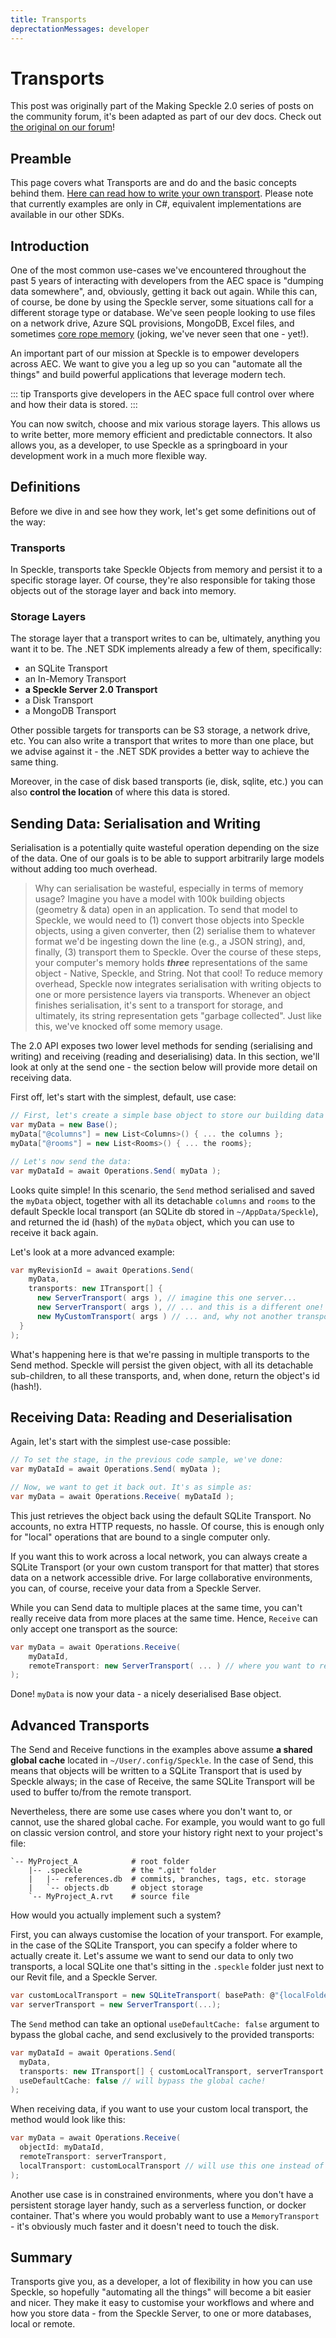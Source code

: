 ```yaml
---
title: Transports
deprectationMessages: developer
---
```


<Banner />

# Transports

This post was originally part of the Making Speckle 2.0 series of posts on the community forum, it's been adapted as part of our dev docs. Check out [the original on our forum](https://speckle.community/t/core-2-0-transports/919)!

## Preamble

This page covers what Transports are and do and the basic concepts behind them. [Here can read how to write your own transport](/dev/transports-dev). Please note that currently examples are only in C#, equivalent implementations are available in our other SDKs.

## Introduction

One of the most common use-cases we've encountered throughout the past 5 years of interacting with developers from the AEC space is "dumping data somewhere", and, obviously, getting it back out again. While this can, of course, be done by using the Speckle server, some situations call for a different storage type or database.
We've seen people looking to use files on a network drive, Azure SQL provisions, MongoDB, Excel files, and sometimes [core rope memory](https://en.wikipedia.org/wiki/Core_rope_memory) (joking, we've never seen that one - yet!).

An important part of our mission at Speckle is to empower developers across AEC. We want to give you a leg up so you can "automate all the things" and build powerful applications that leverage modern tech.

::: tip
Transports give developers in the AEC space full control over where and how their data is stored.
:::

You can now switch, choose and mix various storage layers. This allows us to write better, more memory efficient and predictable connectors. It also allows you, as a developer, to use Speckle as a springboard in your development work in a much more flexible way.

## Definitions

Before we dive in and see how they work, let's get some definitions out of the way:

### Transports

In Speckle, transports take Speckle Objects from memory and persist it to a specific storage layer. Of course, they're also responsible for taking those objects out of the storage layer and back into memory.

### Storage Layers

The storage layer that a transport writes to can be, ultimately, anything you want it to be. The .NET SDK implements already a few of them, specifically:

- an SQLite Transport
- an In-Memory Transport
- **a Speckle Server 2.0 Transport**
- a Disk Transport
- a MongoDB Transport

Other possible targets for transports can be S3 storage, a network drive, etc. You can also write a transport that writes to more than one place, but we advise against it - the .NET SDK provides a better way to achieve the same thing.

Moreover, in the case of disk based transports (ie, disk, sqlite, etc.) you can also **control the location** of where this data is stored.

## Sending Data: Serialisation and Writing

Serialisation is a potentially quite wasteful operation depending on the size of the data. One of our goals is to be able to support arbitrarily large models without adding too much overhead.

> Why can serialisation be wasteful, especially in terms of memory usage? Imagine you have a model with 100k building objects (geometry & data) open in an application. To send that model to Speckle, we would need to (1) convert those objects into Speckle objects, using a given converter, then (2) serialise them to whatever format we'd be ingesting down the line (e.g., a JSON string), and, finally, (3) transport them to Speckle. Over the course of these steps, your computer's memory holds **_three_** representations of the same object - Native, Speckle, and String. Not that cool! To reduce memory overhead, Speckle now integrates serialisation with writing objects to one or more persistence layers via transports. Whenever an object finishes serialisation, it's sent to a transport for storage, and ultimately, its string representation gets "garbage collected". Just like this, we've knocked off some memory usage.

The 2.0 API exposes two lower level methods for sending (serialising and writing) and receiving (reading and deserialising) data. In this section, we'll look at only at the send one - the section below will provide more detail on receiving data.

First off, let's start with the simplest, default, use case:

```csharp
// First, let's create a simple base object to store our building data in.
var myData = new Base();
myData["@columns"] = new List<Columns>() { ... the columns };
myData["@rooms"] = new List<Rooms>() { ... the rooms};

// Let's now send the data:
var myDataId = await Operations.Send( myData );
```

Looks quite simple! In this scenario, the `Send` method serialised and saved the `myData` object, together with all its detachable `columns` and `rooms` to the default Speckle local transport (an SQLite db stored in `~/AppData/Speckle`), and returned the id (hash) of the `myData` object, which you can use to receive it back again.

Let's look at a more advanced example:

```csharp
var myRevisionId = await Operations.Send(
	myData,
	transports: new ITransport[] {
	  new ServerTransport( args ), // imagine this one server...
	  new ServerTransport( args ), // ... and this is a different one! you're basically pushing to multiple remotes!
	  new MyCustomTransport( args ) // ... and, why not another transport?
  }
);
```

What's happening here is that we're passing in multiple transports to the Send method. Speckle will persist the given object, with all its detachable sub-children, to all these transports, and, when done, return the object's id (hash!).

## Receiving Data: Reading and Deserialisation

Again, let's start with the simplest use-case possible:

```csharp
// To set the stage, in the previous code sample, we've done:
var myDataId = await Operations.Send( myData );

// Now, we want to get it back out. It's as simple as:
var myData = await Operations.Receive( myDataId );
```

This just retrieves the object back using the default SQLite Transport. No accounts, no extra HTTP requests, no hassle. Of course, this is enough only for "local" operations that are bound to a single computer only.

If you want this to work across a local network, you can always create a SQLite Transport (or your own custom transport for that matter) that stores data on a network accessible drive. For large collaborative environments, you can, of course, receive your data from a Speckle Server.

While you can Send data to multiple places at the same time, you can't really receive data from more places at the same time. Hence, `Receive` can only accept one transport as the source:

```csharp
var myData = await Operations.Receive(
	myDataId,
	remoteTransport: new ServerTransport( ... ) // where you want to receive things from!
);
```

Done! `myData` is now your data - a nicely deserialised Base object.

## Advanced Transports

The Send and Receive functions in the examples above assume **a shared global cache** located in `~/User/.config/Speckle`. In the case of Send, this means that objects will be written to a SQLite Transport that is used by Speckle always; in the case of Receive, the same SQLite Transport will be used to buffer to/from the remote transport.

Nevertheless, there are some use cases where you don't want to, or cannot, use the shared global cache. For example, you would want to go full on classic version control, and store your history right next to your project's file:

```
`-- MyProject_A            # root folder
    |-- .speckle           # the ".git" folder
    |   |-- references.db  # commits, branches, tags, etc. storage
    |   `-- objects.db     # object storage
    `-- MyProject_A.rvt    # source file
```

How would you actually implement such a system?

First, you can always customise the location of your transport. For example, in the case of the SQLite Transport, you can specify a folder where to actually create it. Let's assume we want to send our data to only two transports, a local SQLite one that's sitting in the `.speckle` folder just next to our Revit file, and a Speckle Server.

```csharp
var customLocalTransport = new SQLiteTransport( basePath: @"{localFolderPath}/.speckle" );
var serverTransport = new ServerTransport(...);
```

The `Send` method can take an optional `useDefaultCache: false` argument to bypass the global cache, and send exclusively to the provided transports:

```csharp
var myDataId = await Operations.Send(
  myData,
  transports: new ITransport[] { customLocalTransport, serverTransport },
  useDefaultCache: false // will bypass the global cache!
);
```

When receiving data, if you want to use your custom local transport, the method would look like this:

```csharp
var myData = await Operations.Receive(
  objectId: myDataId,
  remoteTransport: serverTransport,
  localTransport: customLocalTransport // will use this one instead of the global cache!
);
```

Another use case is in constrained environments, where you don't have a persistent storage layer handy, such as a serverless function, or docker container. That's where you would probably want to use a `MemoryTransport` - it's obviously much faster and it doesn't need to touch the disk.

## Summary

Transports give you, as a developer, a lot of flexibility in how you can use Speckle, so hopefully "automating all the things" will become a bit easier and nicer. They make it easy to customise your workflows and where and how you store data - from the Speckle Server, to one or more databases, local or remote.
